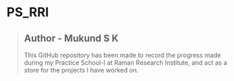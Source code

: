 # PS_RRI
>## Author - Mukund S K
>
>This GitHub repository has been made to record the progress made during my Practice School-I at Raman Research Institute, and act as a store for the projects I have worked on.
>
>
